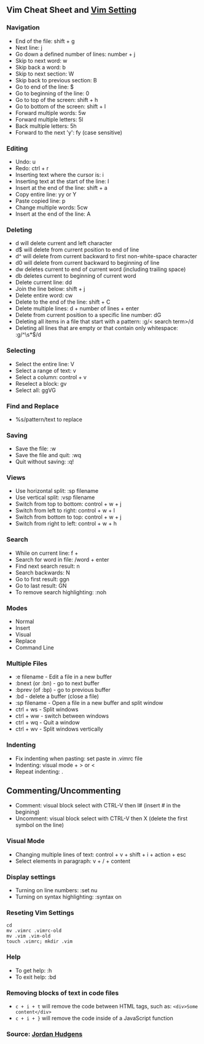 ## Vim Cheat Sheet and [Vim Setting](https://github.com/KongOu/vim-setting/blob/master/vimrc)

### Navigation

- End of the file: shift + g
- Next line: j
- Go down a defined number of lines: number + j
- Skip to next word: w
- Skip back a word: b
- Skip to next section: W
- Skip back to previous section: B
- Go to end of the line: $
- Go to beginning of the line: 0
- Go to top of the screen: shift + h
- Go to bottom of the screen: shift + l
- Forward multiple words: 5w
- Forward multiple letters: 5l
- Back multiple letters: 5h
- Forward to the next 'y': fy (case sensitive)


### Editing

- Undo: u
- Redo: ctrl + r
- Inserting text where the cursor is: i
- Inserting text at the start of the line: I
- Insert at the end of the line: shift + a
- Copy entire line: yy or Y
- Paste copied line: p
- Change multiple words: 5cw
- Insert at the end of the line: A


### Deleting

- d<leftArrow> will delete current and left character
- d$ will delete from current position to end of line
- d^ will delete from current backward to first non-white-space character
- d0 will delete from current backward to beginning of line
- dw deletes current to end of current word (including trailing space)
- db deletes current to beginning of current word
- Delete current line: dd
- Join the line below: shift + j
- Delete entire word: cw
- Delete to the end of the line: shift + C
- Delete multiple lines: d + number of lines + enter
- Delete from current position to a specific line number: d<line number>G
- Deleting all items in a file that start with a pattern: :g/< search term>/d
- Deleting all lines that are empty or that contain only whitespace: :g/^\s*$/d


### Selecting

- Select the entire line: V
- Select a range of text: v
- Select a column: control + v
- Reselect a block: gv
- Select all: ggVG


### Find and Replace

- %s/pattern/text to replace


### Saving

- Save the file: :w
- Save the file and quit: :wq
- Quit without saving: :q!


### Views

- Use horizontal split: :sp filename
- Use vertical split: :vsp filename
- Switch from top to bottom: control + w + j
- Switch from left to right: control + w + l
- Switch from bottom to top: control + w + j
- Switch from right to left: control + w + h


### Search

- While on current line: f + <queried item>
- Search for word in file: /word + enter
- Find next search result: n
- Search backwards: N
- Go to first result: ggn
- Go to last result: GN
- To remove search highlighting: :noh


### Modes

- Normal
- Insert
- Visual
- Replace
- Command Line


### Multiple Files

- :e filename - Edit a file in a new buffer
- :bnext (or :bn) - go to next buffer
- :bprev (of :bp) - go to previous buffer
- :bd - delete a buffer (close a file)
- :sp filename - Open a file in a new buffer and split window
- ctrl + ws - Split windows
- ctrl + ww - switch between windows
- ctrl + wq - Quit a window
- ctrl + wv - Split windows vertically


### Indenting

- Fix indenting when pasting: set paste in .vimrc file
- Indenting: visual mode + > or <
- Repeat indenting: .


## Commenting/Uncommenting

- Comment: visual block select with CTRL-V then I# (insert # in the begining)
- Uncomment: visual block select with CTRL-V then X (delete the first symbol on the line)


### Visual Mode

- Changing multiple lines of text: control + v + shift + i + action + esc
- Select elements in paragraph: v + / + content


### Display settings

- Turning on line numbers: :set nu
- Turning on syntax highlighting: :syntax on


### Reseting Vim Settings

```
cd
mv .vimrc .vimrc-old
mv .vim .vim-old
touch .vimrc; mkdir .vim
```

### Help

- To get help: :h <topic>
- To exit help: :bd


### Removing blocks of text in code files

- `c + i + t` will remove the code between HTML tags, such as: `<div>Some content</div>`
- `c + i + }` will remove the code inside of a JavaScript function

### Source: [Jordan Hudgens](https://github.com/jordanhudgens/vim-settings)
